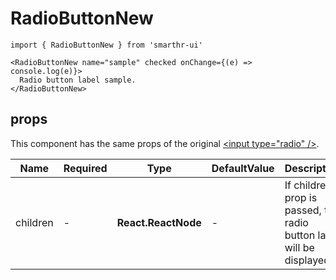 # RadioButtonNew

```tsx
import { RadioButtonNew } from 'smarthr-ui'

<RadioButtonNew name="sample" checked onChange={(e) => console.log(e)}>
  Radio button label sample.
</RadioButtonNew>
```

## props

This component has the same props of the original [\<input type="radio" /\>](https://developer.mozilla.org/ja/docs/Web/HTML/Element/input/radio).

| Name     | Required | Type                | DefaultValue | Description                                                           |
| -------- | -------- | ------------------- | ------------ | --------------------------------------------------------------------- |
| children | -        | **React.ReactNode** | -            | If children prop is passed, the radio button label will be displayed. |
